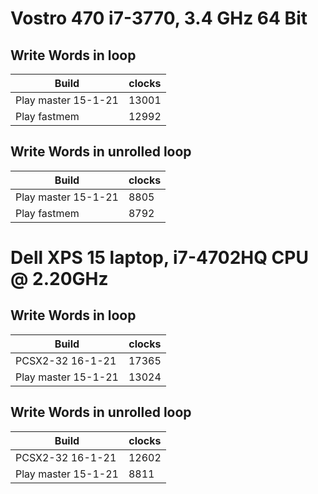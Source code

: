 
# Vostro 470 i7-3770, 3.4 GHz 64 Bit

## Write Words in loop

| Build | clocks |
| ----- | ------ |
| Play master 15-1-21 | 13001 |
| Play fastmem        | 12992 |

## Write Words in unrolled loop

| Build | clocks |
| ----- | ------ |
| Play master 15-1-21  |  8805 |
| Play fastmem         |  8792 |

# Dell XPS 15 laptop, i7-4702HQ CPU @ 2.20GHz

## Write Words in loop

| Build | clocks |
| ----- | ------ |
| PCSX2-32 16-1-21 | 17365  |
| Play master 15-1-21 | 13024 |


## Write Words in unrolled loop

| Build | clocks  |
| ----- | ------  |
| PCSX2-32 16-1-21 |   12602 |
| Play master 15-1-21 | 8811 |

